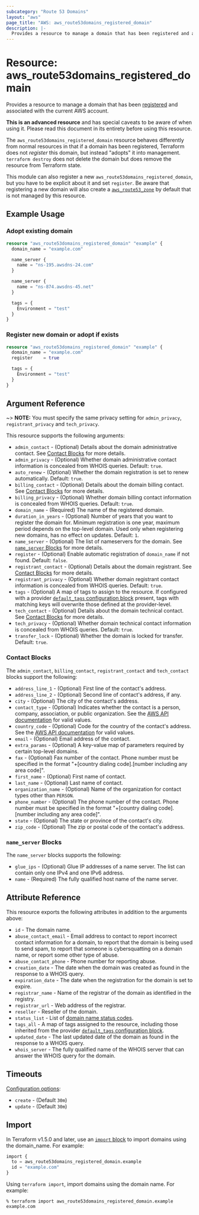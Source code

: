 ```yaml
---
subcategory: "Route 53 Domains"
layout: "aws"
page_title: "AWS: aws_route53domains_registered_domain"
description: |-
  Provides a resource to manage a domain that has been registered and associated with the current AWS account.
---
```


# Resource: aws_route53domains_registered_domain

Provides a resource to manage a domain that has been [registered](https://docs.aws.amazon.com/Route53/latest/DeveloperGuide/registrar-tld-list.html) and associated with the current AWS account.

**This is an advanced resource** and has special caveats to be aware of when using it. Please read this document in its entirety before using this resource.

The `aws_route53domains_registered_domain` resource behaves differently from normal resources in that if a domain has been registered, Terraform does not _register_ this domain, but instead "adopts" it into management. `terraform destroy` does not delete the domain but does remove the resource from Terraform state.

This module can also register a new `aws_route53domains_registered_domain`, but you have to be explicit about it and set `register`. Be aware that registering a new domain will also create a [`aws_route53_zone`](https://registry.terraform.io/providers/hashicorp/aws/latest/docs/resources/route53_zone) by default that is not managed by this resource.

## Example Usage

### Adopt existing domain

```terraform
resource "aws_route53domains_registered_domain" "example" {
  domain_name = "example.com"

  name_server {
    name = "ns-195.awsdns-24.com"
  }

  name_server {
    name = "ns-874.awsdns-45.net"
  }

  tags = {
    Environment = "test"
  }
}
```

### Register new domain or adopt if exists

```terraform
resource "aws_route53domains_registered_domain" "example" {
  domain_name = "example.com"
  register    = true

  tags = {
    Environment = "test"
  }
}
```

## Argument Reference

~> **NOTE:** You must specify the same privacy setting for `admin_privacy`, `registrant_privacy` and `tech_privacy`.

This resource supports the following arguments:

* `admin_contact` - (Optional) Details about the domain administrative contact. See [Contact Blocks](#contact-blocks) for more details.
* `admin_privacy` - (Optional) Whether domain administrative contact information is concealed from WHOIS queries. Default: `true`.
* `auto_renew` - (Optional) Whether the domain registration is set to renew automatically. Default: `true`.
* `billing_contact` - (Optional) Details about the domain billing contact. See [Contact Blocks](#contact-blocks) for more details.
* `billing_privacy` - (Optional) Whether domain billing contact information is concealed from WHOIS queries. Default: `true`.
* `domain_name` - (Required) The name of the registered domain.
* `duration_in_years` - (Optional) Number of years that you want to register the domain for. Minimum registration is one year, maximum period depends on the top-level domain. Used only when registering new domains, has no effect on updates. Default: `1`.
* `name_server` - (Optional) The list of nameservers for the domain. See [`name_server` Blocks](#name_server-blocks) for more details.
* `register` - (Optional) Enable automatic registration of `domain_name` if not found. Default: `false`.
* `registrant_contact` - (Optional) Details about the domain registrant. See [Contact Blocks](#contact-blocks) for more details.
* `registrant_privacy` - (Optional) Whether domain registrant contact information is concealed from WHOIS queries. Default: `true`.
* `tags` - (Optional) A map of tags to assign to the resource. If configured with a provider [`default_tags` configuration block](https://registry.terraform.io/providers/hashicorp/aws/latest/docs#default_tags-configuration-block) present, tags with matching keys will overwrite those defined at the provider-level.
* `tech_contact` - (Optional) Details about the domain technical contact. See [Contact Blocks](#contact-blocks) for more details.
* `tech_privacy` - (Optional) Whether domain technical contact information is concealed from WHOIS queries. Default: `true`.
* `transfer_lock` - (Optional) Whether the domain is locked for transfer. Default: `true`.

### Contact Blocks

The `admin_contact`, `billing_contact`, `registrant_contact` and `tech_contact` blocks support the following:

* `address_line_1` - (Optional) First line of the contact's address.
* `address_line_2` - (Optional) Second line of contact's address, if any.
* `city` - (Optional) The city of the contact's address.
* `contact_type` - (Optional) Indicates whether the contact is a person, company, association, or public organization. See the [AWS API documentation](https://docs.aws.amazon.com/Route53/latest/APIReference/API_domains_ContactDetail.html#Route53Domains-Type-domains_ContactDetail-ContactType) for valid values.
* `country_code` - (Optional) Code for the country of the contact's address. See the [AWS API documentation](https://docs.aws.amazon.com/Route53/latest/APIReference/API_domains_ContactDetail.html#Route53Domains-Type-domains_ContactDetail-CountryCode) for valid values.
* `email` - (Optional) Email address of the contact.
* `extra_params` - (Optional) A key-value map of parameters required by certain top-level domains.
* `fax` - (Optional) Fax number of the contact. Phone number must be specified in the format "+[country dialing code].[number including any area code]".
* `first_name` - (Optional) First name of contact.
* `last_name` - (Optional) Last name of contact.
* `organization_name` - (Optional) Name of the organization for contact types other than `PERSON`.
* `phone_number` - (Optional) The phone number of the contact. Phone number must be specified in the format "+[country dialing code].[number including any area code]".
* `state` - (Optional) The state or province of the contact's city.
* `zip_code` - (Optional) The zip or postal code of the contact's address.

### `name_server` Blocks

The `name_server` blocks supports the following:

* `glue_ips` - (Optional) Glue IP addresses of a name server. The list can contain only one IPv4 and one IPv6 address.
* `name` - (Required) The fully qualified host name of the name server.

## Attribute Reference

This resource exports the following attributes in addition to the arguments above:

* `id` - The domain name.
* `abuse_contact_email` - Email address to contact to report incorrect contact information for a domain, to report that the domain is being used to send spam, to report that someone is cybersquatting on a domain name, or report some other type of abuse.
* `abuse_contact_phone` - Phone number for reporting abuse.
* `creation_date` - The date when the domain was created as found in the response to a WHOIS query.
* `expiration_date` - The date when the registration for the domain is set to expire.
* `registrar_name` - Name of the registrar of the domain as identified in the registry.
* `registrar_url` - Web address of the registrar.
* `reseller` - Reseller of the domain.
* `status_list` - List of [domain name status codes](https://www.icann.org/resources/pages/epp-status-codes-2014-06-16-en).
* `tags_all` - A map of tags assigned to the resource, including those inherited from the provider [`default_tags` configuration block](https://registry.terraform.io/providers/hashicorp/aws/latest/docs#default_tags-configuration-block).
* `updated_date` - The last updated date of the domain as found in the response to a WHOIS query.
* `whois_server` - The fully qualified name of the WHOIS server that can answer the WHOIS query for the domain.

## Timeouts

[Configuration options](https://developer.hashicorp.com/terraform/language/resources/syntax#operation-timeouts):

- `create` - (Default `30m`)
- `update` - (Default `30m`)

## Import

In Terraform v1.5.0 and later, use an [`import` block](https://developer.hashicorp.com/terraform/language/import) to import domains using the domain_name. For example:

```terraform
import {
  to = aws_route53domains_registered_domain.example
  id = "example.com"
}
```

Using `terraform import`, import domains using the domain name. For example:

```console
% terraform import aws_route53domains_registered_domain.example example.com
```
